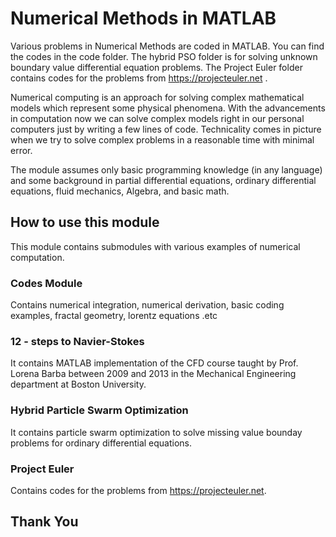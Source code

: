 # Numerical Methods in MATLAB
Various problems in Numerical Methods are coded in MATLAB. You can find the codes in the code folder. The hybrid PSO folder is for solving unknown boundary value differential equation problems. The Project Euler folder contains codes for the problems from https://projecteuler.net .


Numerical computing is an approach for solving complex mathematical models which represent some physical phenomena. With the advancements in computation now we can solve complex models right in our personal computers just by writing a few lines of code. Technicality comes in picture when we try to solve complex problems in a reasonable time with minimal error.

The module assumes only basic programming knowledge (in any language) and some background in partial differential equations, ordinary differential equations, fluid mechanics, Algebra, and basic math.


## How to use this module
This module contains submodules with various examples of numerical computation.

### Codes Module
Contains numerical integration, numerical derivation, basic coding examples, fractal geometry, lorentz equations .etc

### 12 - steps to Navier-Stokes
It contains MATLAB implementation of the CFD course taught by Prof. Lorena Barba between 2009 and 2013 in the Mechanical Engineering department at Boston University.

### Hybrid Particle Swarm Optimization
It contains particle swarm optimization to solve missing value bounday problems for ordinary differential equations.

### Project Euler
Contains codes for the problems from https://projecteuler.net.

## Thank You


